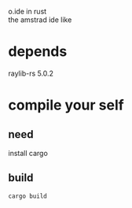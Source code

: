o.ide in rust<br>
the amstrad ide like

# depends
raylib-rs 5.0.2

# compile your self
## need 
install cargo 
## build
```shell
cargo build
```
